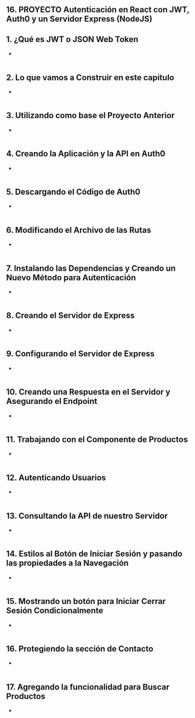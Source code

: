 ## 16. PROYECTO Autenticación en React con JWT, Auth0 y un Servidor Express (NodeJS)

## 1. ¿Qué es JWT o JSON Web Token
- 
```js
```
## 2. Lo que vamos a Construir en este capitulo
- 
```js
```
## 3. Utilizando como base el Proyecto Anterior
- 
```js
```
## 4. Creando la Aplicación y la API en Auth0
- 
```js
```
## 5. Descargando el Código de Auth0
- 
```js
```
## 6. Modificando el Archivo de las Rutas
- 
```js
```
## 7. Instalando las Dependencias y Creando un Nuevo Método para Autenticación
- 
```js
```
## 8. Creando el Servidor de Express
- 
```js
```
## 9. Configurando el Servidor de Express
- 
```js
```
## 10. Creando una Respuesta en el Servidor y Asegurando el Endpoint
- 
```js
```
## 11. Trabajando con el Componente de Productos
- 
```js
```
## 12. Autenticando Usuarios
- 
```js
```
## 13. Consultando la API de nuestro Servidor
- 
```js
```
## 14. Estilos al Botón de Iniciar Sesión y pasando las propiedades a la Navegación
- 
```js
```
## 15. Mostrando un botón para Iniciar  Cerrar Sesión Condicionalmente
- 
```js
```
## 16. Protegiendo la sección de Contacto
- 
```js
```
## 17. Agregando la funcionalidad para Buscar Productos
- 
```js
```
